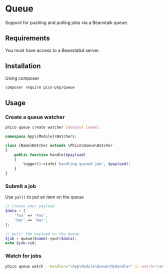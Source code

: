 # Queue
Support for pushing and pulling jobs via a Beanstalk queue.

## Requirements
You must have access to a Beanstalkd server.

## Installation
Using composer
```sh
composer require pico-php/queue
```

## Usage
### Create a queue watcher
```sh
phico queue create watcher [module] [name]
```

```php
namespace App\{Module}\Watchers;

class {Name}Watcher extends \Phico\Queue\Watcher
{
    public function handle($payload)
    {
        logger()->info('handling queued job', $payload);
    }
}
```

### Submit a job
Use `put()` to put an item on the queue
```php
// create your payload
$data = [
    'foo' => 'Foo',
    'bar' => 'Bar',
];

// put() the payload on the queue
$job = queue($name)->put($data);
echo $job->id;
```

### Watch for jobs
```sh
phico queue watch --handler="\App\Module\Queue\MyHandler" [--watch="comma,separated,list,of,queue,names"]
```
